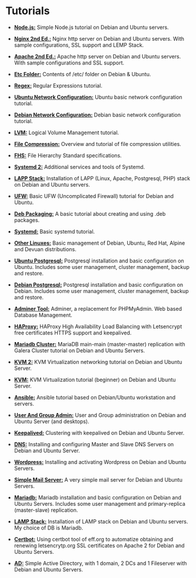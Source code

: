 # Tutorials


- [**Node.js:**](Nodejs.md) Simple Node.js tutorial on Debian and Ubuntu servers.

- [**Nginx 2nd Ed.:**](Nginx2ndEd.md) Nginx http server on Debian and Ubuntu servers. With sample configurations, SSL support and LEMP Stack.

- [**Apache 2nd Ed.:**](Apache2ndEd.md) Apache http server on Debian and Ubuntu servers. With sample configurations and SSL support.

- [**Etc Folder:**](EtcOnDebianUbuntu.md) Contents of /etc/ folder on Debian & Ubuntu.

- [**Regex:**](RegexOnDebianUbuntu.md) Regular Expressions tutorial.

- [**Ubuntu Network Configuration:**](NetworkOnUbuntu.md) Ubuntu basic network configuration tutorial.

- [**Debian Network Configuration:**](NetworkOnDebian.md) Debian basic network configuration tutorial.

- [**LVM:**](LVMOnDebianUbuntu.md) Logical Volume Management tutorial.

- [**File Compression:**](FileCompressionOnDebianUbuntu.md) Overview and tutorial of file compression utilities.

- [**FHS:**](FHSOnDebianUbuntu.md) File Hierarchy Standard specifications.

- [**Systemd 2:**](SystemdOnDebianUbuntu2.md) Additional services and tools of Systemd.

- [**LAPP Stack:**](LappOnDebianUbuntu.md) Installation of LAPP (Linux, Apache, Postgresql, PHP) stack on Debian and Ubuntu servers.

- [**UFW:**](UFWOnDebianUbuntu.md) Basic UFW (Uncomplicated Firewall) tutorial for Debian and Ubuntu.

- [**Deb Packaging:**](DebPackagingOnDebianUbuntu.md) A basic tutorial about creating and using .deb packages.

- [**Systemd:**](SystemdOnDebianUbuntu.md) Basic systemd tutorial.

- [**Other Linuxes:**](OtherLinuxesOnDebianUbuntu.md) Basic management of Debian, Ubuntu, Red Hat, Alpine and Devuan distributions.

- [**Ubuntu Postgresql:**](PostgresqlOnUbuntu.md) Postgresql installation and basic configuration on Ubuntu. Includes some user management, cluster management, backup and restore.

- [**Debian Postgresql:**](PostgresqlOnDebian.md) Postgresql installation and basic configuration on Debian. Includes some user management, cluster management, backup and restore.
 
- [**Adminer Tool:**](AdminerOnDebianUbuntu.md) Adminer, a replacement for PHPMyAdmin. Web based Database Management.

- [**HAProxy:**](HAProxyOnDebianUbuntu.md) HAProxy High Availability Load Balancing with Letsencrypt free certificates HTTPS support and keepalived.

- [**Mariadb Cluster:**](MariadbClusterOnDebianUbuntu.md) MariaDB main-main (master-master) replication with Galera Cluster tutorial on Debian and Ubuntu Servers.

- [**KVM 2:**](KVMOnDebianUbuntu2.md) KVM Virtualization networking tutorial  on Debian and Ubuntu Server. 

- [**KVM:**](KVMOnDebianUbuntu1.md) KVM Virtualization tutorial (beginner) on Debian and Ubuntu Server. 

- [**Ansible:**](AnsibleOnDebianUbuntu.md) Ansible tutorial based on Debian/Ubuntu workstation and servers.

- [**User And Group Admin:**](UserAndGroupAdminOnDebianUbuntu.md) User and Group administration on Debian and Ubuntu Server (and desktops).

- [**Keepalived:**](KeepalivedOnDebianUbuntu.md) Clustering with keepalived on Debian and Ubuntu Server.

- [**DNS:**](DNSOnDebianUbuntu.md) Installing and configuring Master and Slave DNS Servers on Debian and Ubuntu Server.

- [**Wordpress:**](WordpressOnDebianUbuntu.md) Installing and activating Wordpress on Debian and Ubuntu Servers.

- [**Simple Mail Server:**](SimpleMailServerOnDebianUbuntu.md) A very simple mail server for Debian and Ubuntu Servers.

- [**Mariadb:**](MariadbOnDebianUbuntu.md) Mariadb installation and basic configuration on Debian and Ubuntu Servers. Includes some user management and primary-replica (master-slave) replication.

- [**LAMP Stack:**](LampOnDebianUbuntu.md) Installation of LAMP stack on Debian and Ubuntu servers. My choice of DB is Mariadb.

- [**Certbot:**](CertbotOnDebianUbuntu.md) Using certbot tool of eff.org to automatize obtaining and renewing letsencrytp.org SSL certificates on Apache 2 for Debian and Ubuntu Servers.

- [**AD:**](ADOnDebianUbuntu.md) Simple Active Directory, with 1 domain, 2 DCs and 1 Fileserver with Debian and Ubuntu Servers.

